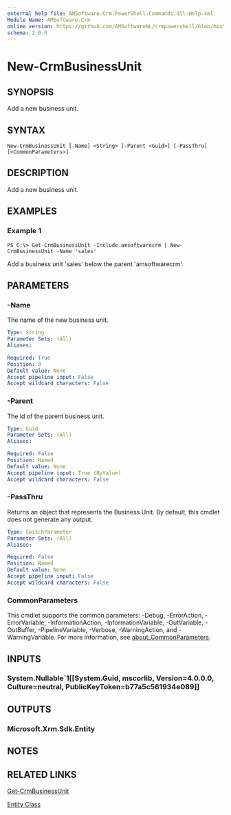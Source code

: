 ```yaml
---
external help file: AMSoftware.Crm.PowerShell.Commands.dll-Help.xml
Module Name: AMSoftware.Crm
online version: https://github.com/AMSoftwareNL/crmpowershell/blob/master/docs/New-CrmBusinessUnit.md
schema: 2.0.0
---
```


# New-CrmBusinessUnit

## SYNOPSIS
Add a new business unit.

## SYNTAX

```
New-CrmBusinessUnit [-Name] <String> [-Parent <Guid>] [-PassThru] [<CommonParameters>]
```

## DESCRIPTION
Add a new business unit.

## EXAMPLES

### Example 1
```
PS C:\> Get-CrmBusinessUnit -Include amsoftwarecrm | New-CrmBusinessUnit -Name 'sales'
```

Add a business unit 'sales' below the parent 'amsoftwarecrm'.

## PARAMETERS

### -Name
The name of the new business unit.

```yaml
Type: String
Parameter Sets: (All)
Aliases:

Required: True
Position: 0
Default value: None
Accept pipeline input: False
Accept wildcard characters: False
```

### -Parent
The id of the parent business unit.

```yaml
Type: Guid
Parameter Sets: (All)
Aliases:

Required: False
Position: Named
Default value: None
Accept pipeline input: True (ByValue)
Accept wildcard characters: False
```

### -PassThru
Returns an object that represents the Business Unit. By default, this cmdlet does not generate any output.

```yaml
Type: SwitchParameter
Parameter Sets: (All)
Aliases:

Required: False
Position: Named
Default value: None
Accept pipeline input: False
Accept wildcard characters: False
```

### CommonParameters
This cmdlet supports the common parameters: -Debug, -ErrorAction, -ErrorVariable, -InformationAction, -InformationVariable, -OutVariable, -OutBuffer, -PipelineVariable, -Verbose, -WarningAction, and -WarningVariable. For more information, see [about_CommonParameters](http://go.microsoft.com/fwlink/?LinkID=113216).

## INPUTS

### System.Nullable`1[[System.Guid, mscorlib, Version=4.0.0.0, Culture=neutral, PublicKeyToken=b77a5c561934e089]]

## OUTPUTS

### Microsoft.Xrm.Sdk.Entity

## NOTES

## RELATED LINKS

[Get-CrmBusinessUnit](Get-CrmBusinessUnit.md)

[Entity Class](https://msdn.microsoft.com/library/microsoft.xrm.sdk.entity.aspx)
